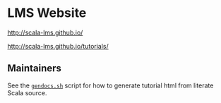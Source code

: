 LMS Website
===========

http://scala-lms.github.io/

http://scala-lms.github.io/tutorials/

Maintainers
-----------

See the [`gendocs.sh`](gendocs.sh) script for how to generate tutorial html from literate Scala source.
